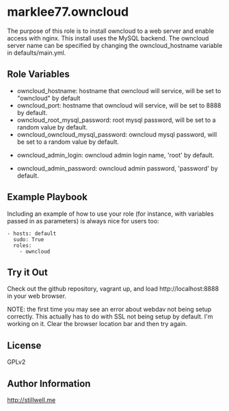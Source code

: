 marklee77.owncloud
==================

The purpose of this role is to install owncloud to a web server and enable
access with nginx. This install uses the MySQL backend. The owncloud server name
can be specified by changing the owncloud_hostname variable in
defaults/main.yml.

Role Variables
--------------

- owncloud_hostname: hostname that owncloud will service, will be set to 
                       "owncloud" by default
- owncloud_port: hostname that owncloud will service, will be set to 8888 by 
               default.
- owncloud_root_mysql_password: root mysql password, will be set to a random 
                                value by default.
- owncloud_owncloud_mysql_password: owncloud mysql password, will be set to a 
                                    random value by default.
* owncloud_admin_login: owncloud admin login name, 'root' by default.
- owncloud_admin_password: owncloud admin password, 'password' by default.

Example Playbook
----------------

Including an example of how to use your role (for instance, with variables 
passed in as parameters) is always nice for users too:

    - hosts: default
      sudo: True
      roles:
        - owncloud

Try it Out
----------

Check out the github repository, vagrant up, and load http://localhost:8888 in
your web browser.

NOTE: the first time you may see an error about webdav not being setup
correctly. This actually has to do with SSL not being setup by default. I'm
working on it. Clear the browser location bar and then try again.

License
-------

GPLv2

Author Information
------------------

http://stillwell.me

